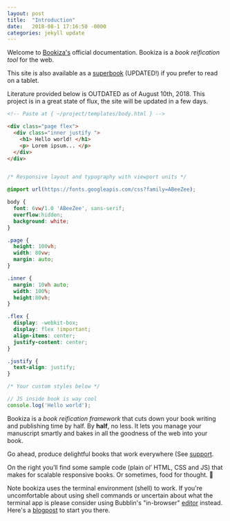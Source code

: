 ```yaml
---
layout: post
title:  "Introduction"
date:   2018-08-1 17:16:50 -0000
categories: jekyll update
---
```


Welcome to [Bookiza's](http://bookiza.io) official documentation. Bookiza is a *book reification tool* for the web. 

This site is also available as a [superbook](https://bubbl.in/cover/bookiza-framework-by-marvin-danig) (UPDATED!) if you prefer to read on a tablet. 


Literature provided below is OUTDATED as of August 10th, 2018. This project is in a great state of flux, the site will be updated in a few days. 

```html
<!-- Paste at { ~/project/templates/body.html } -->

<div class="page flex">
  <div class="inner justify ">
    <h1> Hello world! </h1>
    <p> Lorem ipsum... </p>
  </div>
</div>  
```

```css

/* Responsive layout and typography with viewport units */

@import url(https://fonts.googleapis.com/css?family=ABeeZee);

body {
  font: 6vw/1.0 'ABeeZee', sans-serif;
  overflow:hidden;
  background: white;
}

.page {
  height: 100vh;
  width: 80vw;
  margin: auto;
}

.inner {
  margin: 10vh auto;
  width: 100%;
  height:80vh;
}

.flex {
  display: -webkit-box;
  display: flex !important;
  align-items: center;
  justify-content: center;
}

.justify {
  text-align: justify;
}

/* Your custom styles below */

```

```javascript
// JS inside book is way cool
console.log('Hello world');
```

Bookiza is a *book reification framework* that cuts down your book writing and publishing time by half. By **half**, no less. It lets you manage your manuscript smartly and bakes in all the goodness of the web into your book.

Go ahead, produce delightful books that work everywhere (See [support](https://bubbl.in).

On the right you’ll find some sample code (plain ol’ HTML, CSS and JS) that makes for scalable responsive books. Or sometimes, food for thought. &#x1f344;  

<aside class="notice">
  Note bookiza uses the terminal environment (shell) to work. If you're uncomfortable about using shell commands or uncertain about what the terminal app is please consider using Bubblin's "in-browser" <a href="https://bubbl.in/tools">editor</a> instead. Here's a <a href="https://marvindanig.wordpress.com/2016/03/17/how-to-write-a-superbook/">blogpost</a> to start you there.
</aside>